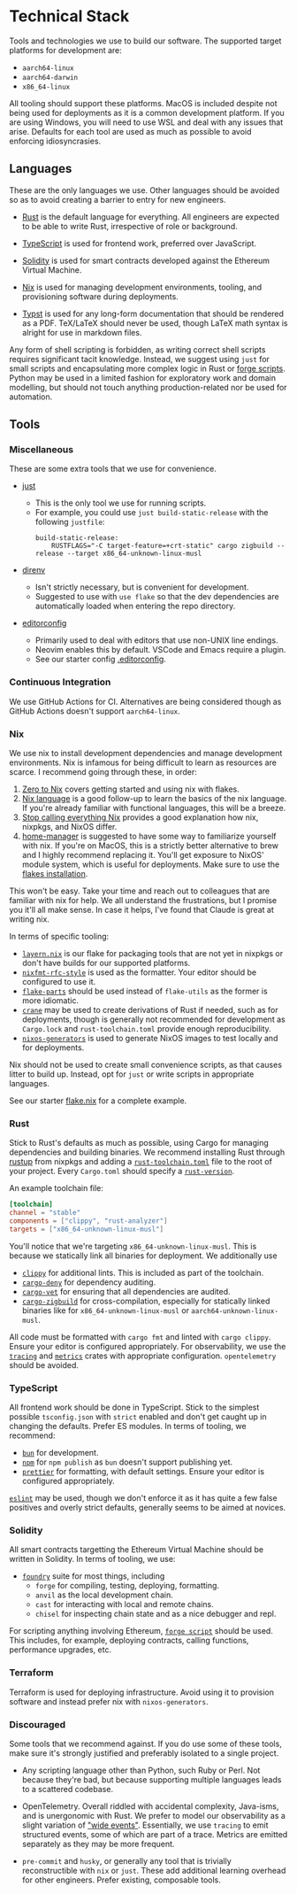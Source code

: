 # Technical Stack

Tools and technologies we use to build our software. The supported
target platforms for development are:

- `aarch64-linux`
- `aarch64-darwin`
- `x86_64-linux`

All tooling should support these platforms. MacOS is included despite
not being used for deployments as it is a common development platform.
If you are using Windows, you will need to use WSL and deal with any
issues that arise. Defaults for each tool are used as much as possible
to avoid enforcing idiosyncrasies.

## Languages

These are the only languages we use. Other languages should be avoided
so as to avoid creating a barrier to entry for new engineers.

- [Rust](https://www.rust-lang.org/) is the default language for
  everything. All engineers are expected to be able to write Rust,
  irrespective of role or background.

- [TypeScript](https://www.typescriptlang.org/) is used for frontend work,
  preferred over JavaScript.

- [Solidity](https://docs.soliditylang.org/) is used for smart contracts
  developed against the Ethereum Virtual Machine.

- [Nix](https://nix.dev/) is used for managing development environments,
  tooling, and provisioning software during deployments.

- [Typst](https://typst.app/) is used for any long-form documentation
  that should be rendered as a PDF. TeX/LaTeX should never be used,
  though LaTeX math syntax is alright for use in markdown files.

Any form of shell scripting is forbidden, as writing correct shell
scripts requires significant tacit knowledge. Instead, we suggest using
`just` for small scripts and encapsulating more complex logic in Rust or
[forge
scripts](https://book.getfoundry.sh/reference/forge/forge-script).
Python may be used in a limited fashion for exploratory work and domain
modelling, but should not touch anything production-related nor be used
for automation.

## Tools

### Miscellaneous

These are some extra tools that we use for convenience.

- [just](https://github.com/casey/just)
  - This is the only tool we use for running scripts.
  - For example, you could use `just build-static-release` with the
    following `justfile`:
    ```
    build-static-release:
        RUSTFLAGS="-C target-feature=+crt-static" cargo zigbuild --release --target x86_64-unknown-linux-musl
    ```

- [direnv](https://direnv.net/)
  - Isn't strictly necessary, but is convenient for development.
  - Suggested to use with `use flake` so that the dev dependencies are
    automatically loaded when entering the repo directory.

- [editorconfig](https://editorconfig.org/)
  - Primarily used to deal with editors that use non-UNIX line endings.
  - Neovim enables this by default. VSCode and Emacs require a plugin.
  - See our starter config [.editorconfig](.editorconfig).

### Continuous Integration

We use GitHub Actions for CI. Alternatives are being considered though
as GitHub Actions doesn't support `aarch64-linux`.

### Nix

We use nix to install development dependencies and manage development
environments. Nix is infamous for being difficult to learn as resources
are scarce. I recommend going through these, in order:

1. [Zero to Nix](https://zero-to-nix.com/) covers getting started and
   using nix with flakes.
2. [Nix language](https://nix.dev/tutorials/nix-language) is a good
   follow-up to learn the basics of the nix language. If you're already
   familiar with functional languages, this will be a breeze.
3. [Stop calling everything
   Nix](https://www.haskellforall.com/2022/08/stop-calling-everything-nix.html)
   provides a good explanation how nix, nixpkgs, and NixOS differ.
4. [home-manager](https://nix-community.github.io/home-manager/) is
   suggested to have some way to familiarize yourself with nix. If
   you're on MacOS, this is a strictly better alternative to brew and I
   highly recommend replacing it. You'll get exposure to NixOS' module
   system, which is useful for deployments. Make sure to use the [flakes
   installation](https://nix-community.github.io/home-manager/index.xhtml#ch-nix-flakes).

This won't be easy. Take your time and reach out to colleagues that are
familiar with nix for help. We all understand the frustrations, but I
promise you it'll all make sense. In case it helps, I've found that
Claude is great at writing nix.

In terms of specific tooling:

- [`layern.nix`](https://github.com/Layer-N/layern.nix) is our flake for
  packaging tools that are not yet in nixpkgs or don't have builds for
  our supported platforms.
- [`nixfmt-rfc-style`](https://github.com/NixOS/nixfmt) is used as the
  formatter. Your editor should be configured to use it.
- [`flake-parts`](https://github.com/hercules-ci/flake-parts) should be
  used instead of `flake-utils` as the former is more idiomatic.
- [`crane`](https://crane.dev/) may be used to create derivations of
  Rust if needed, such as for deployments, though is generally not
  recommended for development as `Cargo.lock` and `rust-toolchain.toml`
  provide enough reproducibility.
- [`nixos-generators`](https://github.com/nix-community/nixos-generators)
  is used to generate NixOS images to test locally and for deployments.

Nix should not be used to create small convenience scripts, as that
causes litter to build up. Instead, opt for `just` or write scripts in
appropriate languages.

See our starter [flake.nix](flake.nix) for a complete example.

### Rust

Stick to Rust's defaults as much as possible, using Cargo for managing
dependencies and building binaries. We recommend installing Rust through
[rustup](https://rustup.rs/) from nixpkgs and adding a
[`rust-toolchain.toml`](https://rust-lang.github.io/rustup/overrides.html#the-toolchain-file)
file to the root of your project. Every `Cargo.toml` should specify a
[`rust-version`](https://doc.rust-lang.org/cargo/reference/manifest.html#the-rust-version-field).

An example toolchain file:

```toml
[toolchain]
channel = "stable"
components = ["clippy", "rust-analyzer"]
targets = ["x86_64-unknown-linux-musl"]
```

You'll notice that we're targeting `x86_64-unknown-linux-musl`. This is
because we statically link all binaries for deployment. We additionally
use

- [`clippy`](https://github.com/rust-lang/rust-clippy) for additional
  lints. This is included as part of the toolchain.
- [`cargo-deny`](https://github.com/EmbarkStudios/cargo-deny) for
  dependency auditing.
- [`cargo-vet`](https://github.com/mozilla/cargo-vet) for ensuring that
  all dependencies are audited.
- [`cargo-zigbuild`](https://github.com/rust-cross/cargo-zigbuild) for
  cross-compilation, especially for statically linked binaries like
  for `x86_64-unknown-linux-musl` or `aarch64-unknown-linux-musl`.

All code must be formatted with `cargo fmt` and linted with `cargo
clippy`. Ensure your editor is configured appropriately. For
observability, we use the [`tracing`](https://crates.io/crates/tracing)
and [`metrics`](https://crates.io/crates/metrics) crates with
appropriate configuration. `opentelemetry` should be avoided.

### TypeScript

All frontend work should be done in TypeScript. Stick to the simplest
possible `tsconfig.json` with `strict` enabled and don't get caught up
in changing the defaults. Prefer ES modules. In terms of tooling, we
recommend:

- [`bun`](https://bun.sh/) for development.
- [`npm`](https://www.npmjs.com/) for `npm publish` as `bun` doesn't
  support publishing yet.
- [`prettier`](https://prettier.io/) for formatting, with default
  settings. Ensure your editor is configured appropriately.

[`eslint`](https://eslint.org/) may be used, though we don't enforce it
as it has quite a few false positives and overly strict defaults,
generally seems to be aimed at novices.

### Solidity

All smart contracts targetting the Ethereum Virtual Machine should be
written in Solidity. In terms of tooling, we use:

- [`foundry`](https://book.getfoundry.sh/) suite for most things,
  including
  - `forge` for compiling, testing, deploying, formatting.
  - `anvil` as the local development chain.
  - `cast` for interacting with local and remote chains.
  - `chisel` for inspecting chain state and as a nice debugger and repl.

For scripting anything involving Ethereum, [`forge
script`](https://book.getfoundry.sh/tutorials/solidity-scripting) should
be used. This includes, for example, deploying contracts, calling
functions, performance upgrades, etc.

### Terraform

Terraform is used for deploying infrastructure. Avoid using it to
provision software and instead prefer nix with `nixos-generators`.

### Discouraged

Some tools that we recommend against. If you do use some of these tools,
make sure it's strongly justified and preferably isolated to a single
project.

- Any scripting language other than Python, such Ruby or Perl. Not
  because they're bad, but because supporting multiple languages
  leads to a scattered codebase.

- OpenTelemetry. Overall riddled with accidental complexity, Java-isms,
  and is unergonomic with Rust. We prefer to model our observability as
  a slight variation of ["wide
  events"](https://isburmistrov.substack.com/p/all-you-need-is-wide-events-not-metrics).
  Essentially, we use `tracing` to emit structured events, some of which
  are part of a trace. Metrics are emitted separately as they may be
  more frequent.

- `pre-commit` and `husky`, or generally any tool that is trivially
  reconstructible with `nix` or `just`. These add additional learning
  overhead for other engineers. Prefer existing, composable tools.
